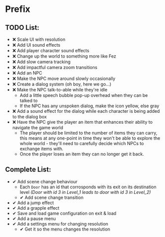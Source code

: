 # Prefix

## TODO List:
* ❌ Scale UI with resolution
* ❌ Add UI sound effects
* ❌ Add player character sound effects
* ❌ Change up the world to something more like Fez
* ❌ Add slow camera tracking
* ❌ Add impactful camera zoom transitions
* ❌ Add an NPC
* ❌ Make the NPC move around slowly occasionally
* ❌ Create a dialog system (oh boy, here we go...)
* ❌ Make the NPC talk-to-able while they're idle
  * Add a little speech bubble pop-up overhead when they can be talked to
  * If the NPC has any unspoken dialog, make the icon yellow, else gray
* ❌ Add a sound effect for the dialog while each character is being added to the dialog box
* ❌ Have the NPC give the player an item that enhances their ability to navigate the game world
  * The player should be limited to the number of items they can carry, this means at any one-point in time they won't be able to explore the whole world - they'll need to carefully decide which NPCs to exchange items with.
  * Once the player loses an item they can no longer get it back.

## Complete List:
* ✔ Add scene change behaviour
  * Each `Door` has an id that corrosponds with its exit on its destination level _(Door with id 3 in Level_1 leads to door with id 3 in Level_2)_
  * ✔ Add scene change transition
* ✔  Add a jump effect
* ✔  Add a grapple effect
* ✔  Save and load game configuration on exit & load
* ✔  Add a pause menu
* ✔ Add a settings menu for changing resolution
  * ✔ Get it so the menu changes the resolution
